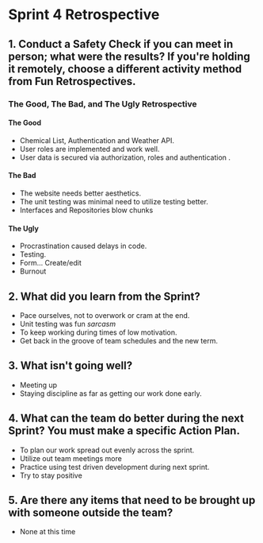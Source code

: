 # Sprint 4 Retrospective

## 1. Conduct a Safety Check if you can meet in person; what were the results? If you're holding it remotely, choose a different activity method from Fun Retrospectives.

### The Good, The Bad, and The Ugly Retrospective
 

#### The Good
- Chemical List, Authentication and Weather API.
- User roles are implemented and work well.
- User data is secured via authorization, roles and authentication .

#### The Bad
- The website needs better aesthetics.
- The unit testing was minimal need to utilize testing better.
- Interfaces and Repositories blow chunks

#### The Ugly
- Procrastination caused delays in code.
- Testing.
- Form... Create/edit
- Burnout


## 2. What did you learn from the Sprint?
- Pace ourselves, not to overwork or cram at the end.
- Unit testing was fun *sarcasm*
- To keep working during times of low motivation.
- Get back in the groove of team schedules and the new term.


## 3. What isn't going well?
- Meeting up
- Staying discipline as far as getting our work done early.

## 4. What can the team do better during the next Sprint? You must make a specific Action Plan.
- To plan our work spread out evenly across the sprint.
- Utilize out team meetings more
- Practice using test driven development during next sprint.
- Try to stay positive

## 5. Are there any items that need to be brought up with someone outside the team?
- None at this time

